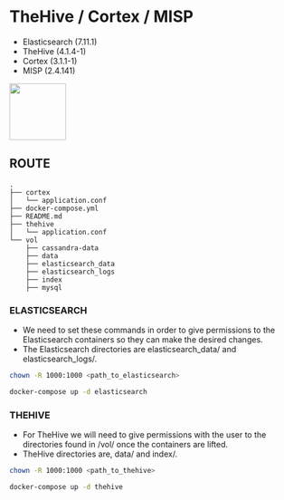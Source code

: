 # TheHive / Cortex / MISP
- Elasticsearch (7.11.1)
- TheHive (4.1.4-1)
- Cortex (3.1.1-1)
- MISP (2.4.141)

<img src="https://blogthehiveproject.files.wordpress.com/2018/11/the-hive-logo-schc3a9ma-v1_plan-de-travail-11.png" style="width: 100px;"/>


## ROUTE
```
.
├── cortex
│   └── application.conf
├── docker-compose.yml
├── README.md
├── thehive
│   └── application.conf
└── vol
    ├── cassandra-data
    ├── data
    ├── elasticsearch_data
    ├── elasticsearch_logs
    ├── index
    ├── mysql
```


### ELASTICSEARCH
- We need to set these commands in order to give permissions to the Elasticsearch containers so they can make the desired changes.
- The Elasticsearch directories are elasticsearch_data/ and elasticsearch_logs/.
```bash
chown -R 1000:1000 <path_to_elasticsearch>
```
```bash
docker-compose up -d elasticsearch
```

### THEHIVE
- For TheHive we will need to give permissions with the user to the directories found in /vol/ once the containers are lifted.
- TheHive directories are, data/ and index/.
```bash
chown -R 1000:1000 <path_to_thehive>
```
```bash
docker-compose up -d thehive
```
